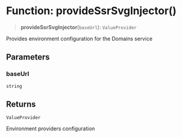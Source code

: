 # Function: provideSsrSvgInjector()

> **provideSsrSvgInjector**(`baseUrl`): `ValueProvider`

Provides environment configuration for the Domains service

## Parameters

### baseUrl

`string`

## Returns

`ValueProvider`

Environment providers configuration
